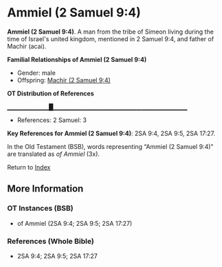 # Ammiel (2 Samuel 9:4)
**Ammiel (2 Samuel 9:4)**. 
A man from the tribe of Simeon living during the time of Israel's united kingdom, mentioned in 2 Samuel 9:4, and father of Machir (acai). 




**Familial Relationships of Ammiel (2 Samuel 9:4)**


* Gender: male
* Offspring: [Machir (2 Samuel 9:4)](Machir.2.md)


**OT Distribution of References**

▁▁▁▁▁▁▁▁▁█▁▁▁▁▁▁▁▁▁▁▁▁▁▁▁▁▁▁▁▁▁▁▁▁▁▁▁▁▁
* References: 2 Samuel: 3



**Key References for Ammiel (2 Samuel 9:4)**: 
2SA 9:4, 2SA 9:5, 2SA 17:27. 


In the Old Testament (BSB), words representing “Ammiel (2 Samuel 9:4)” are translated as 
*of Ammiel* (3x). 




Return to [Index](00-Index.md)

## More Information

### OT Instances (BSB)

* of Ammiel (2SA 9:4; 2SA 9:5; 2SA 17:27)



### References (Whole Bible)

* 2SA 9:4; 2SA 9:5; 2SA 17:27



